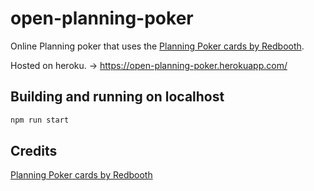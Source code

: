 # open-planning-poker

Online Planning poker that uses the [Planning Poker cards by Redbooth](https://github.com/redbooth/scrum-poker-cards).

Hosted on heroku. -> https://open-planning-poker.herokuapp.com/

## Building and running on localhost

```sh
npm run start
```

## Credits

[Planning Poker cards by Redbooth](https://github.com/redbooth/scrum-poker-cards)
